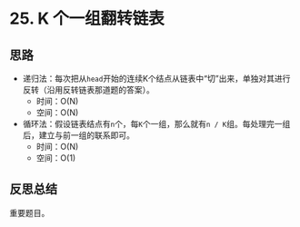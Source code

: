 # 25. K 个一组翻转链表

## 思路

- 递归法：每次把从`head`开始的连续K个结点从链表中“切”出来，单独对其进行反转（沿用反转链表那道题的答案）。
  - 时间：O(N)
  - 空间：O(N)
- 循环法：假设链表结点有`n`个，每`K`个一组，那么就有`n / K`组。每处理完一组后，建立与前一组的联系即可。
  - 时间：O(N)
  - 空间：O(1)

## 反思总结

重要题目。
